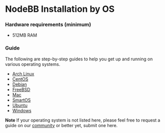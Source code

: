 NodeBB Installation by OS
=========================

### Hardware requirements (minimum)
- 512MB RAM

### Guide

The following are step-by-step guides to help you get up and running on various operating systems.

-   [Arch Linux](./arch)
-   [CentOS](./centos)
-   [Debian](./debian)
-   [FreeBSD](./freebsd)
-   [Mac](./osx-mavericks)
-   [SmartOS](./smartos)
-   [Ubuntu](./ubuntu)
-   [Windows](./windows)

**Note**
If your operating system is not listed here, please feel free to request a guide on our [community](https://community.nodebb.org) or better yet, submit one here.
